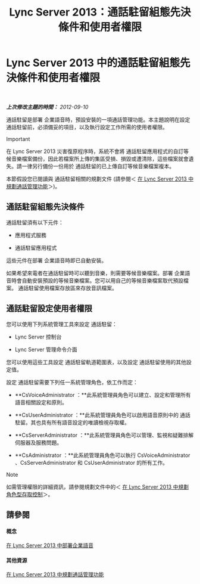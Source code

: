 ﻿---
title: Lync Server 2013：通話駐留組態先決條件和使用者權限
TOCTitle: 通話駐留組態先決條件和使用者權限
ms:assetid: 25b8cfe0-e4e7-487c-9e78-8c040f629059
ms:mtpsurl: https://technet.microsoft.com/zh-tw/library/Gg425730(v=OCS.15)
ms:contentKeyID: 49290365
ms.date: 08/10/2015
mtps_version: v=OCS.15
ms.translationtype: HT
---

# Lync Server 2013 中的通話駐留組態先決條件和使用者權限

 

_**上次修改主題的時間：** 2012-09-10_

通話駐留是部署 企業語音時，預設安裝的一項通話管理功能。本主題說明在設定 通話駐留前，必須備妥的項目，以及執行設定工作所需的使用者權限。

> [!IMPORTANT]  
> 在 Lync Server 2013 災害復原程序時，系統不會將 通話駐留應用程式的自訂等候音樂檔案備份，因此若檔案所上傳的集區受損、損毀或遭清除，這些檔案就會遺失。請一律另行備份一份用於 通話駐留的已上傳自訂等候音樂檔案複本。



本節假設您已閱讀與 通話駐留相關的規劃文件 (請參閱＜ [在 Lync Server 2013 中規劃通話管理功能](lync-server-2013-planning-for-call-management-features.md)＞)。

## 通話駐留組態先決條件

通話駐留須有以下元件：

  - 應用程式服務

  - 通話駐留應用程式

這些元件在部署 企業語音時即已自動安裝。

如果希望來電者在通話駐留時可以聽到音樂，則需要等候音樂檔案。部署 企業語音時會自動安裝預設的等候音樂檔案。您可以用自己的等候音樂檔案取代預設檔案。 通話駐留使用檔案存放區來存放音訊檔案。

## 通話駐留設定使用者權限

您可以使用下列系統管理工具來設定 通話駐留：

  - Lync Server 控制台

  - Lync Server 管理命令介面

您可以使用這些工具設定 通話駐留軌道範圍表，以及設定 通話駐留使用的其他設定值。

設定 通話駐留需要下列任一系統管理角色，依工作而定：

  - **CsVoiceAdministrator ：**此系統管理員角色可以建立、設定和管理所有語音相關設定和原則。

  - **CsUserAdministrator ：**此系統管理員角色可以啟用語音原則中的 通話駐留。其也具有所有語音設定的唯讀檢視存取權。

  - **CsServerAdministrator ：**此系統管理員角色可以管理、監視和疑難排解伺服器及服務問題。

  - **CsAdministrator ：**此系統管理員角色可以執行 CsVoiceAdministrator 、CsServerAdministrator 和 CsUserAdministrator 的所有工作。

> [!NOTE]  
> 如需管理權限的詳細資訊，請參閱規劃文件中的＜ <a href="lync-server-2013-planning-for-role-based-access-control.md">在 Lync Server 2013 中規劃角色型存取控制</a>＞。



## 請參閱

#### 概念

[在 Lync Server 2013 中部署企業語音](lync-server-2013-deploying-enterprise-voice.md)  

#### 其他資源

[在 Lync Server 2013 中規劃通話管理功能](lync-server-2013-planning-for-call-management-features.md)

